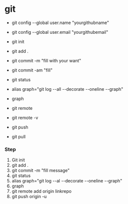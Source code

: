 # git

- git config --global user.name "yourgithubname"
- git config --global user.email "yourgithubemail"

- git init
- git add .
- git commit -m "fill with your want"
- git commit -am "fill"
- git status

- alias graph="git log --all --decorate --oneline --graph"
- graph

- git remote
- git remote -v
- git push
- git pull


### Step
1. Git init
2. git add .
3. git commit -m "fill message"
4. git status
5. alias graph="git log --al --decorate --oneline --graph"
6. graph
7. git remote add origin linkrepo
8. git push origin -u

